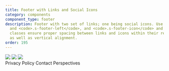 ```yaml
---
title: Footer with Links and Social Icons
category: components
component_type: footer
description: Footer with two set of links; one being social icons. Use of the <code>.s-footer-right</code>
  and <code>.s-footer-left</code>, and <code>.s-footer-icon</code> and <code>.s-footer-link</code>
  classes ensure proper spacing between links and icons within their respective containers,
  as well as vertical alignment.
order: 195
---
```

<footer class="s-footer">
 <div class="s-footer-left">
   <a class="s-footer-icon"><img src="https://turing-io-assets.s3-us-west-2.amazonaws.com/images/facebook-grey-100.svg"/></a>
   <a class="s-footer-icon"><img src="https://turing-io-assets.s3-us-west-2.amazonaws.com/images/twitter-grey-100.svg"/></a>
   <a class="s-footer-icon"><img src="https://turing-io-assets.s3-us-west-2.amazonaws.com/images/github-grey-100.svg"/></a>
 </div> 
 <div class="s-footer-right">
   <a class="s-footer-link">Privacy Policy</a>
   <a class="s-footer-link">Contact</a>
   <a class="s-footer-link">Perspectives</a>
 </div>
</footer>